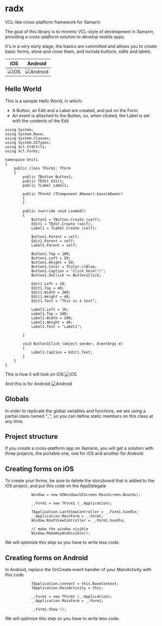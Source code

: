 # radx
VCL-like cross-platform framework for Xamarin

The goal of this library is to mimmic VCL-style of development in Xamarin, providing a cross-platform solution to develop mobile apps.

It's in a very early stage, the basics are committed and allows you to create basic forms, show and close them, and include buttons, edits and labels.

| iOS  | Android |
| ------------- | ------------- |
| ![iOS](https://raw.githubusercontent.com/radxdev/radx/master/screenshots/samples_ios.gif)  | ![Android](https://raw.githubusercontent.com/radxdev/radx/master/screenshots/samples_android.gif)  |

## Hello World
This is a sample Hello World, in which:
* A Button, an Edit and a Label are created, and put on the Form
* An event is attached to the Button, so, when clicked, the Label is set with the contents of the Edit
```
using System;
using System.Base;
using System.Classes;
using System.UITypes;
using Xcl.StdCtrls;
using Xcl.Forms;

namespace Unit1
{
	public class TForm1: TForm
	{
		public TButton Button1;
		public TEdit Edit1;
		public TLabel Label1;

		public TForm1 (TComponent AOwner):base(AOwner)
		{
		}

		public override void Loaded()
		{
			Button1 = TButton.Create (self);
			Edit1 = TEdit.Create (self);
			Label1 = TLabel.Create (self);

			Button1.Parent = self;
			Edit1.Parent = self;
			Label1.Parent = self;

			Button1.Top = 100;
			Button1.Left = 50;
			Button1.Height = 50;
			Button1.Color = TColor.clBlue;
			Button1.Caption = "Click here!!!";
			Button1.OnClick += Button1Click;

			Edit1.Left = 10;
			Edit1.Top = 40;
			Edit1.Width = 200;
			Edit1.Height = 40;
			Edit1.Text = "This is a test";	

			Label1.Left = 10;
			Label1.Top = 180;
			Label1.Width = 200;
			Label1.Height = 40;
			Label1.Text = "Label1";	

		}

		void Button1Click (object sender, EventArgs e)
		{
			Label1.Caption = Edit1.Text;
		}
	}
}
```
This is how it will look on iOS
![iOS](https://cloud.githubusercontent.com/assets/18068729/14943254/ebd3b146-0fd3-11e6-8288-3247af57a204.png)


And this is for Android
![Android](https://cloud.githubusercontent.com/assets/18068729/14943253/ebbd60d0-0fd3-11e6-99ff-bd814400e368.png)

## Globals
In order to replicate the global variables and functions, we are using a partial class named "_", so you can define static members on this class at any time. 

## Project structure
If you create a cross-platform app on Xamarin, you will get a solution with three projects, the portable one, one for iOS and another for Android.

## Creating forms on iOS
To create your forms, be sure to delete the storyboard that is added to the iOS project, and put this code on the AppDelegate

```
			Window = new UIWindow(UIScreen.MainScreen.Bounds);
			
			_.Form1 = new TForm1 (_.Application);

			TApplication.LastViewController = _.Form1.handle;
			_.Application.MainForm = _.Form1;
			Window.RootViewController = _.Form1.handle;

			// make the window visible
			Window.MakeKeyAndVisible();
```
We will optimize this step so you have to write less code.

## Creating forms on Android
In Android, replace the OnCreate event handler of your MainActivity with this code

```
			TApplication.context = this.BaseContext;
			TApplication.MainActivity = this;

			_.Form1 = new TForm1 (_.Application);
			_.Application.MainForm = _.Form1;

			_.Form1.Show ();
```
We will optimize this step so you have to write less code.





